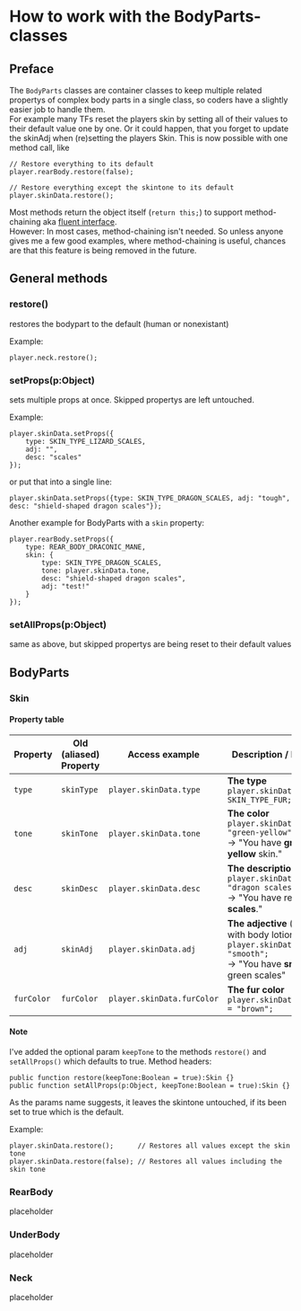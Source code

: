 How to work with the BodyParts-classes
======================================

Preface
-------

The `BodyParts` classes are container classes to keep multiple related propertys of complex body parts in a single class, so coders have a slightly easier job to handle them.<br>
For example many TFs reset the players skin by setting all of their values to their default value one by one. Or it could happen, that you forget to update the skinAdj when (re)setting the players Skin. This is now possible with one method call, like
```as3
// Restore everything to its default
player.rearBody.restore(false);

// Restore everything except the skintone to its default
player.skinData.restore();
```

Most methods return the object itself (`return this;`) to support method-chaining aka [fluent interface](https://en.wikipedia.org/wiki/Fluent_interface).<br>
However: In most cases, method-chaining isn't needed. So unless anyone gives me a few good examples, where method-chaining is useful, chances are that this feature is being removed in the future.

General methods
---------------

### restore()
restores the bodypart to the default (human or nonexistant)

Example:
```as3
player.neck.restore();
```

### setProps(p:Object)
sets multiple props at once. Skipped propertys are left untouched.

Example:
```as3
player.skinData.setProps({
	type: SKIN_TYPE_LIZARD_SCALES,
	adj: "",
	desc: "scales"
});
```
or put that into a single line:

```as3
player.skinData.setProps({type: SKIN_TYPE_DRAGON_SCALES, adj: "tough", desc: "shield-shaped dragon scales"});
```

Another example for BodyParts with a `skin` property:
```as3
player.rearBody.setProps({
    type: REAR_BODY_DRACONIC_MANE,
    skin: {
        type: SKIN_TYPE_DRAGON_SCALES,
        tone: player.skinData.tone,
        desc: "shield-shaped dragon scales",
        adj: "test!"
    }
});
```

### setAllProps(p:Object)
same as above, but skipped propertys are being reset to their default values

BodyParts
---------

### Skin
#### Property table
| Property   | Old (aliased)<br>Property | Access example              | Description / Examples                                                                                                       |
|------------|---------------------------|-----------------------------|------------------------------------------------------------------------------------------------------------------------------|
| `type`     | `skinType`                | `player.skinData.type`      | **The type**<br>`player.skinData.type = SKIN_TYPE_FUR;`                                                                      |
| `tone`     | `skinTone`                | `player.skinData.tone`      | **The color**<br>`player.skinData.tone = "green-yellow";`<br> → "You have **green-yellow** skin."                            |
| `desc`     | `skinDesc`                | `player.skinData.desc`      | **The description**<br>`player.skinData.desc = "dragon scales";`<br> → "You have red **dragon scales**."                     |
| `adj`      | `skinAdj`                 | `player.skinData.adj`       | **The adjective** (changed with body lotions)<br>`player.skinData.adj = "smooth";`<br> → "You have **smooth**, green scales" |
| `furColor` | `furColor`                | `player.skinData.furColor`  | **The fur color**<br>`player.skinData.furColor = "brown";`                                                                   |

#### Note
I've added the optional param `keepTone` to the methods `restore()` and `setAllProps()` which defaults to true.
Method headers:
```as3
public function restore(keepTone:Boolean = true):Skin {}
public function setAllProps(p:Object, keepTone:Boolean = true):Skin {}
```
As the params name suggests, it leaves the skintone untouched, if its been set to true which is the default.

Example:
```as3
player.skinData.restore();      // Restores all values except the skin tone
player.skinData.restore(false); // Restores all values including the skin tone
```

### RearBody
placeholder

### UnderBody
placeholder

### Neck
placeholder
